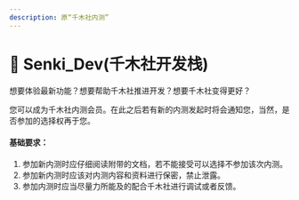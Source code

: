 ```yaml
---
description: 原“千木社内测”
---
```


# 📝 Senki\_Dev(千木社开发栈)

想要体验最新功能？想要帮助千木社推进开发？想要千木社变得更好？

您可以成为千木社内测会员。在此之后若有新的内测发起时将会通知您，当然，是否参加的选择权再于您。

#### 基础要求：

1. 参加新内测时应仔细阅读附带的文档，若不能接受可以选择不参加该次内测。
2. 参加新内测时应该对内测内容和资料进行保密，禁止泄露。
3. 参加内测时应当尽量力所能及的配合千木社进行调试或者反馈。
